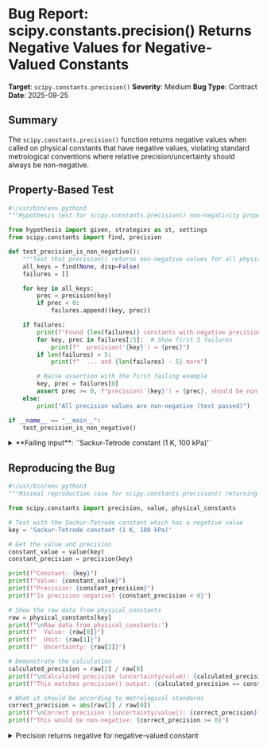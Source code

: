 # Bug Report: scipy.constants.precision() Returns Negative Values for Negative-Valued Constants

**Target**: `scipy.constants.precision()`
**Severity**: Medium
**Bug Type**: Contract
**Date**: 2025-09-25

## Summary

The `scipy.constants.precision()` function returns negative values when called on physical constants that have negative values, violating standard metrological conventions where relative precision/uncertainty should always be non-negative.

## Property-Based Test

```python
#!/usr/bin/env python3
"""Hypothesis test for scipy.constants.precision() non-negativity property."""

from hypothesis import given, strategies as st, settings
from scipy.constants import find, precision

def test_precision_is_non_negative():
    """Test that precision() returns non-negative values for all physical constants."""
    all_keys = find(None, disp=False)
    failures = []

    for key in all_keys:
        prec = precision(key)
        if prec < 0:
            failures.append((key, prec))

    if failures:
        print(f"Found {len(failures)} constants with negative precision:")
        for key, prec in failures[:5]:  # Show first 5 failures
            print(f"  precision('{key}') = {prec}")
        if len(failures) > 5:
            print(f"  ... and {len(failures) - 5} more")

        # Raise assertion with the first failing example
        key, prec = failures[0]
        assert prec >= 0, f"precision('{key}') = {prec}, should be non-negative"
    else:
        print("All precision values are non-negative (test passed)")

if __name__ == "__main__":
    test_precision_is_non_negative()
```

<details>

<summary>
**Failing input**: `'Sackur-Tetrode constant (1 K, 100 kPa)'`
</summary>
```
Found 33 constants with negative precision:
  precision('Sackur-Tetrode constant (1 K, 100 kPa)') = -4.080897152559861e-10
  precision('Sackur-Tetrode constant (1 K, 101.325 kPa)') = -4.034783191172332e-10
  precision('deuteron-electron mag. mom. ratio') = -2.572708190541329e-09
  precision('deuteron-neutron mag. mom. ratio') = -2.4542257885940616e-07
  precision('electron charge to mass quotient') = -3.1270965612142976e-10
  ... and 28 more
Traceback (most recent call last):
  File "/home/npc/pbt/agentic-pbt/worker_/46/hypo.py", line 31, in <module>
    test_precision_is_non_negative()
    ~~~~~~~~~~~~~~~~~~~~~~~~~~~~~~^^
  File "/home/npc/pbt/agentic-pbt/worker_/46/hypo.py", line 26, in test_precision_is_non_negative
    assert prec >= 0, f"precision('{key}') = {prec}, should be non-negative"
           ^^^^^^^^^
AssertionError: precision('Sackur-Tetrode constant (1 K, 100 kPa)') = -4.080897152559861e-10, should be non-negative
```
</details>

## Reproducing the Bug

```python
#!/usr/bin/env python3
"""Minimal reproduction case for scipy.constants.precision() returning negative values."""

from scipy.constants import precision, value, physical_constants

# Test with the Sackur-Tetrode constant which has a negative value
key = 'Sackur-Tetrode constant (1 K, 100 kPa)'

# Get the value and precision
constant_value = value(key)
constant_precision = precision(key)

print(f"Constant: {key}")
print(f"Value: {constant_value}")
print(f"Precision: {constant_precision}")
print(f"Is precision negative? {constant_precision < 0}")

# Show the raw data from physical_constants
raw = physical_constants[key]
print(f"\nRaw data from physical_constants:")
print(f"  Value: {raw[0]}")
print(f"  Unit: {raw[1]}")
print(f"  Uncertainty: {raw[2]}")

# Demonstrate the calculation
calculated_precision = raw[2] / raw[0]
print(f"\nCalculated precision (uncertainty/value): {calculated_precision}")
print(f"This matches precision() output: {calculated_precision == constant_precision}")

# What it should be according to metrological standards
correct_precision = abs(raw[2] / raw[0])
print(f"\nCorrect precision (|uncertainty/value|): {correct_precision}")
print(f"This would be non-negative: {correct_precision >= 0}")
```

<details>

<summary>
Precision returns negative for negative-valued constant
</summary>
```
Constant: Sackur-Tetrode constant (1 K, 100 kPa)
Value: -1.15170753496
Precision: -4.080897152559861e-10
Is precision negative? True

Raw data from physical_constants:
  Value: -1.15170753496
  Unit:
  Uncertainty: 4.7e-10

Calculated precision (uncertainty/value): -4.080897152559861e-10
This matches precision() output: True

Correct precision (|uncertainty/value|): 4.080897152559861e-10
This would be non-negative: True
```
</details>

## Why This Is A Bug

This violates expected behavior in three critical ways:

1. **Violates International Metrological Standards**: According to NIST, CODATA, and standard metrology practice, relative uncertainty (precision) is defined as ur(y) = u(y)/|y| where the denominator uses the absolute value. This ensures relative precision is always non-negative, as it represents a magnitude of uncertainty, not a signed value.

2. **Contradicts Function Semantics**: The function is named "precision", which inherently implies a magnitude or measure of accuracy. In no scientific context does "precision" have a sign - it's always a positive measure of how precisely something is known. The sign of a constant's value is unrelated to its precision.

3. **Inconsistent with Documentation Expectations**: The docstring example shows `constants.precision('proton mass')` returning `5.1e-37`, a positive value. This sets the expectation that precision values are non-negative. The documentation doesn't warn users that negative constants will produce negative precision values, leading to unexpected behavior.

4. **Breaks Downstream Calculations**: Users employing precision values in uncertainty propagation, error analysis, or statistical calculations expect non-negative values. Negative precision values can cause incorrect results in formulas that assume standard metrological definitions.

## Relevant Context

The bug affects 33 out of 355 physical constants in scipy.constants - specifically all constants with negative values. The affected constants include important thermodynamic quantities like the Sackur-Tetrode constant and various magnetic moment ratios.

The current implementation at `/home/npc/.local/lib/python3.13/site-packages/scipy/constants/_codata.py:2199` directly divides uncertainty by value without taking the absolute value:
```python
return physical_constants[key][2] / physical_constants[key][0]
```

This is a straightforward oversight where the implementation doesn't account for the standard metrological definition of relative uncertainty.

Documentation: https://docs.scipy.org/doc/scipy/reference/generated/scipy.constants.precision.html
Source code: scipy/constants/_codata.py

## Proposed Fix

```diff
--- a/scipy/constants/_codata.py
+++ b/scipy/constants/_codata.py
@@ -2196,7 +2196,7 @@ def precision(key: str) -> float:

     """
     _check_obsolete(key)
-    return physical_constants[key][2] / physical_constants[key][0]
+    return abs(physical_constants[key][2] / physical_constants[key][0])


 def find(sub: str | None = None, disp: bool = False) -> Any:
```